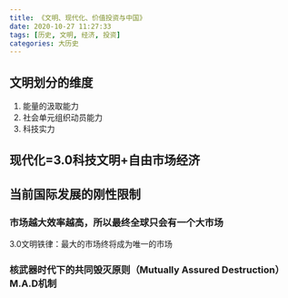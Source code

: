 ```yaml
---
title: 《文明、现代化、价值投资与中国》
date: 2020-10-27 11:27:33
tags: [历史, 文明, 经济, 投资]
categories: 大历史
---
```


## 文明划分的维度
1. 能量的汲取能力
2. 社会单元组织动员能力
3. 科技实力



## 现代化=3.0科技文明+自由市场经济 

## 当前国际发展的刚性限制

### 市场越大效率越高，所以最终全球只会有一个大市场

3.0文明铁律：最大的市场终将成为唯一的市场

### 核武器时代下的共同毁灭原则（Mutually Assured Destruction）M.A.D机制